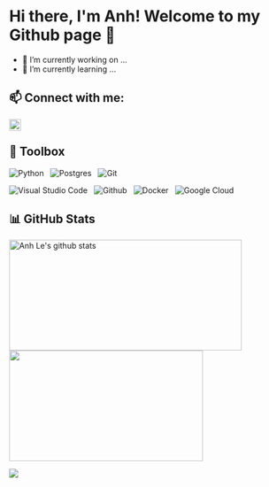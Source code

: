 # Hi there, I'm Anh! Welcome to my Github page 👋

- 🔭 I’m currently working on ...
- 🌱 I’m currently learning ...
## 📫 Connect with me:
<a href="https://www.linkedin.com/in/levungocanh/"><img align="left" src="https://raw.githubusercontent.com/anhlevn149/anhlevn149/main/Images/linkedin_flaticon_riajulislam.png" alt="Anh Le | LinkedIn" width="21px"/></a>
</br>

## 🧰 Toolbox

![Python](https://img.shields.io/badge/Code-Python-3776AB?style=flat&logo=python&color=306998&logoColor=FFD43B)
&nbsp;
![Postgres](https://img.shields.io/badge/Code-Postgres-%23316192.svg?style=flat&logo=postgresql&color=0064a5)
&nbsp;
![Git](https://img.shields.io/badge/Tool-Git-%23F05033.svg?style=flat&logo=git&color=F05032)
&nbsp;
</br>

![Visual Studio Code](https://img.shields.io/badge/Tool-Visual%20Studio%20Code-0078d7.svg?style=flat&logo=visual-studio-code&color=0078d7&logoColor=0078d7)
&nbsp;
![Github](https://img.shields.io/badge/Tool-Github-%23F05033.svg?style=flat&logo=github&color=333333)
&nbsp;
![Docker](https://img.shields.io/badge/Tool-Docker-%230db7ed.svg?style=flat&logo=docker&color=0db7ed&logoColor=0db7ed)
&nbsp;
![Google Cloud](https://img.shields.io/badge/Tool-GoogleCloud-%234285F4.svg?style=flat&logo=google-cloud&color=4285F4&logoColor=white)

## 📊 GitHub Stats 

<a href="https://github.com/anhlevn149"><img align="center" src="https://github-readme-stats-sigma-five.vercel.app/api?username=anhlevn149&show_icons=true&include_all_commits=true&hide_border=false&count_private=true" height="200"  width="420" alt="Anh Le's github stats" /></a> <a href="https://github.com/anhlevn149/anhlevn149"><img align="center" src="https://github-readme-stats-sigma-five.vercel.app/api/top-langs/?username=anhlevn149&layout=compact&hide_border=false" height="200" width="350" /></a>

<a href="https://github.com/uvipen/QuickDraw/">
  <!-- Change the `github-readme-stats.anuraghazra1.vercel.app` to `github-readme-stats.vercel.app`  -->
  <img align="center" src="https://github-readme-stats.anuraghazra1.vercel.app/api/pin/?username=uvipen&repo=QuickDraw&theme=radical" />
  
<!--
**anhlevn149/anhlevn149** is a ✨ _special_ ✨ repository because its `README.md` (this file) appears on your GitHub profile.

Here are some ideas to get you started:

- 🔭 I’m currently working on ...
- 🌱 I’m currently learning ...
- 👯 I’m looking to collaborate on ...
- 🤔 I’m looking for help with ...
- 💬 Ask me about ...
- 📫 How to reach me: ...
- 😄 Pronouns: ...
- ⚡ Fun fact: ...
-->
